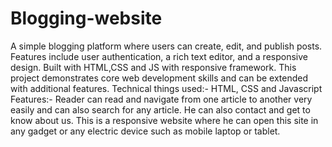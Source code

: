 # Blogging-website
A simple blogging platform where users can create, edit, and publish posts. Features include user authentication, a rich text editor, and a responsive design. Built with HTML,CSS and JS with responsive framework. This project demonstrates core web development skills and can be extended with additional features.
Technical things used:- HTML, CSS and Javascript
Features:- Reader can read and navigate from one article to another very easily and can also search for any article. He can also contact and get to know about us. This is a responsive website where he can open this site in any gadget or any electric device such as mobile laptop or tablet.
